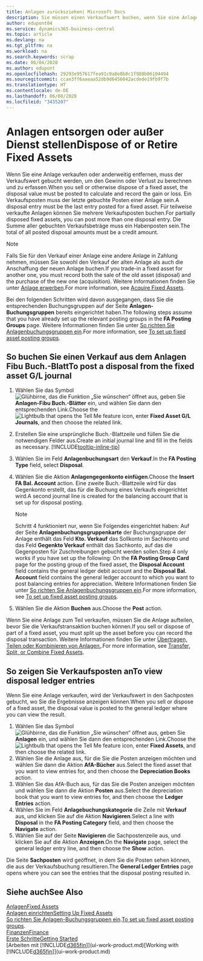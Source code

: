 ```yaml
---
title: Anlagen zurücksziehen| Microsoft Docs
description: Sie müssen einen Verkaufswert buchen, wenn Sie eine Anlage verkaufen oder ausrangieren, die storniert werden sollten.
author: edupont04
ms.service: dynamics365-business-central
ms.topic: article
ms.devlang: na
ms.tgt_pltfrm: na
ms.workload: na
ms.search.keywords: scrap
ms.date: 06/04/2020
ms.author: edupont
ms.openlocfilehash: 29293e957617fea91c9a8e8b8c1f988b06104494
ms.sourcegitcommit: ccae3ff6aaeaa52db9d6456042acdede19fb9f7b
ms.translationtype: HT
ms.contentlocale: de-DE
ms.lasthandoff: 06/08/2020
ms.locfileid: "3435207"
---
```

# <a name="dispose-of-or-retire-fixed-assets"></a><span data-ttu-id="55f9c-103">Anlagen entsorgen oder außer Dienst stellen</span><span class="sxs-lookup"><span data-stu-id="55f9c-103">Dispose of or Retire Fixed Assets</span></span>

<span data-ttu-id="55f9c-104">Wenn Sie eine Anlage verkaufen oder anderweitig entfernen, muss der Verkaufswert gebucht werden, um den Gewinn oder Verlust zu berechnen und zu erfassen.</span><span class="sxs-lookup"><span data-stu-id="55f9c-104">When you sell or otherwise dispose of a fixed asset, the disposal value must be posted to calculate and record the gain or loss.</span></span> <span data-ttu-id="55f9c-105">Ein Verkaufsposten muss der letzte gebuchte Posten einer Anlage sein.</span><span class="sxs-lookup"><span data-stu-id="55f9c-105">A disposal entry must be the last entry posted for a fixed asset.</span></span> <span data-ttu-id="55f9c-106">Für teilweise verkaufte Anlagen können Sie mehrere Verkaufsposten buchen.</span><span class="sxs-lookup"><span data-stu-id="55f9c-106">For partially disposed fixed assets, you can post more than one disposal entry.</span></span> <span data-ttu-id="55f9c-107">Die Summe aller gebuchten Verkaufsbeträge muss ein Habenposten sein.</span><span class="sxs-lookup"><span data-stu-id="55f9c-107">The total of all posted disposal amounts must be a credit amount.</span></span>  

> [!NOTE]  
> <span data-ttu-id="55f9c-108">Falls Sie für den Verkauf einer Anlage eine andere Anlage in Zahlung nehmen, müssen Sie sowohl den Verkauf der alten Anlage als auch die Anschaffung der neuen Anlage buchen.</span><span class="sxs-lookup"><span data-stu-id="55f9c-108">If you trade-in a fixed asset for another one, you must record both the sale of the old asset (disposal) and the purchase of the new one (acquisition).</span></span> <span data-ttu-id="55f9c-109">Weitere Informationen finden Sie unter [Anlage erwerben](fa-how-acquire.md).</span><span class="sxs-lookup"><span data-stu-id="55f9c-109">For more information, see [Acquire Fixed Assets](fa-how-acquire.md).</span></span>  

<span data-ttu-id="55f9c-110">Bei den folgenden Schritten wird davon ausgegangen, dass Sie die entsprechenden Buchungsgruppen auf der Seite **Anlagen-Buchungsgruppen** bereits eingerichtet haben.</span><span class="sxs-lookup"><span data-stu-id="55f9c-110">The following steps assume that you have already set up the relevant posting groups in the **FA Posting Groups** page.</span></span> <span data-ttu-id="55f9c-111">Weitere Informationen finden Sie unter [So richten Sie Anlagenbuchungsgruppen ein](fa-how-setup-general.md#to-set-up-fixed-asset-posting-groups).</span><span class="sxs-lookup"><span data-stu-id="55f9c-111">For more information, see [To set up fixed asset posting groups](fa-how-setup-general.md#to-set-up-fixed-asset-posting-groups).</span></span>  

## <a name="to-post-a-disposal-from-the-fixed-asset-gl-journal"></a><span data-ttu-id="55f9c-112">So buchen Sie einen Verkauf aus dem Anlagen Fibu Buch.-Blatt</span><span class="sxs-lookup"><span data-stu-id="55f9c-112">To post a disposal from the fixed asset G/L journal</span></span>

1. <span data-ttu-id="55f9c-113">Wählen Sie das Symbol ![Glühbirne, das die Funktion „Sie wünschen“ öffnet](media/ui-search/search_small.png "Was möchten Sie tun?") aus, geben Sie **Anlagen-Fibu Buch.-Blätter** ein, und wählen Sie dann den entsprechenden Link.</span><span class="sxs-lookup"><span data-stu-id="55f9c-113">Choose the ![Lightbulb that opens the Tell Me feature](media/ui-search/search_small.png "Tell me what you want to do") icon, enter **Fixed Asset G/L Journals**, and then choose the related link.</span></span>  
2. <span data-ttu-id="55f9c-114">Erstellen Sie eine ursprüngliche Buch.-Blattzeile und füllen Sie die notwendigen Felder aus.</span><span class="sxs-lookup"><span data-stu-id="55f9c-114">Create an initial journal line and fill in the fields as necessary.</span></span> [!INCLUDE[tooltip-inline-tip](includes/tooltip-inline-tip_md.md)]  
3. <span data-ttu-id="55f9c-115">Wählen Sie im Feld **Anlagenbuchungsart** den **Verkauf**.</span><span class="sxs-lookup"><span data-stu-id="55f9c-115">In the **FA Posting Type** field, select **Disposal**.</span></span>  
4. <span data-ttu-id="55f9c-116">Wählen Sie die Aktion **Anlagengegenkonto einfügen**.</span><span class="sxs-lookup"><span data-stu-id="55f9c-116">Choose the **Insert FA Bal. Account** action.</span></span> <span data-ttu-id="55f9c-117">Eine zweite Buch.-Blattzeile wird für das Gegenkonto erstellt, das für die Buchung eines Verkaufs eingerichtet wird.</span><span class="sxs-lookup"><span data-stu-id="55f9c-117">A second journal line is created for the balancing account that is set up for disposal posting.</span></span>  

    > [!NOTE]  
    >  <span data-ttu-id="55f9c-118">Schritt 4 funktioniert nur, wenn Sie Folgendes eingerichtet haben: Auf der Seite **Anlagenbuchungsgruppenkarte** der Buchungsgruppe der Anlage enthält das Feld **Kto. Verkauf** das Sollkonto im Sachkonto und das Feld **Gegenkto Verkauf** enthält das Sachkonto, auf das die Gegenposten für Zuschreibungen gebucht werden sollen.</span><span class="sxs-lookup"><span data-stu-id="55f9c-118">Step 4 only works if you have set up the following: On the **FA Posting Group Card** page for the posting group of the fixed asset, the **Disposal Account** field contains the general ledger debit account and the **Disposal Bal. Account** field contains the general ledger account to which you want to post balancing entries for appreciation.</span></span> <span data-ttu-id="55f9c-119">Weitere Informationen finden Sie unter [So richten Sie Anlagenbuchungsgruppen ein](fa-how-setup-general.md#to-set-up-fixed-asset-posting-groups).</span><span class="sxs-lookup"><span data-stu-id="55f9c-119">For more information, see [To set up fixed asset posting groups](fa-how-setup-general.md#to-set-up-fixed-asset-posting-groups).</span></span>  
5. <span data-ttu-id="55f9c-120">Wählen Sie die Aktion **Buchen** aus.</span><span class="sxs-lookup"><span data-stu-id="55f9c-120">Choose the **Post** action.</span></span>  

<span data-ttu-id="55f9c-121">Wenn Sie eine Anlage zum Teil verkaufen, müssen Sie die Anlage aufteilen, bevor Sie die Verkaufstransaktion buchen können.</span><span class="sxs-lookup"><span data-stu-id="55f9c-121">If you sell or dispose of part of a fixed asset, you must split up the asset before you can record the disposal transaction.</span></span> <span data-ttu-id="55f9c-122">Weitere Informationen finden Sie unter [Übertragen, Teilen oder Kombinieren von Anlagen.](fa-how-trans-split-combine.md).</span><span class="sxs-lookup"><span data-stu-id="55f9c-122">For more information, see [Transfer, Split, or Combine Fixed Assets](fa-how-trans-split-combine.md).</span></span>  

## <a name="to-view-disposal-ledger-entries"></a><span data-ttu-id="55f9c-123">So zeigen Sie Verkaufsposten an</span><span class="sxs-lookup"><span data-stu-id="55f9c-123">To view disposal ledger entries</span></span>
<span data-ttu-id="55f9c-124">Wenn Sie eine Anlage verkaufen, wird der Verkaufswert in den Sachposten gebucht, wo Sie die Ergebnisse anzeigen können.</span><span class="sxs-lookup"><span data-stu-id="55f9c-124">When you sell or dispose of a fixed asset, the disposal value is posted to the general ledger where you can view the result.</span></span>  

1. <span data-ttu-id="55f9c-125">Wählen Sie das Symbol ![Glühbirne, das die Funktion „Sie wünschen“ öffnet](media/ui-search/search_small.png "Was möchten Sie tun?") aus, geben Sie **Anlagen** ein, und wählen Sie dann den entsprechenden Link.</span><span class="sxs-lookup"><span data-stu-id="55f9c-125">Choose the ![Lightbulb that opens the Tell Me feature](media/ui-search/search_small.png "Tell me what you want to do") icon, enter **Fixed Assets**, and then choose the related link.</span></span>  
2. <span data-ttu-id="55f9c-126">Wählen Sie die Anlage aus, für die Sie die Posten anzeigen möchten und wählen Sie dann die Aktion **AfA-Bücher** aus.</span><span class="sxs-lookup"><span data-stu-id="55f9c-126">Select the fixed asset that you want to view entries for, and then choose the **Depreciation Books** action.</span></span>  
3. <span data-ttu-id="55f9c-127">Wählen Sie das AfA-Buch aus, für das Sie die Posten anzeigen möchten und wählen Sie dann die Aktion **Posten** aus.</span><span class="sxs-lookup"><span data-stu-id="55f9c-127">Select the depreciation book that you want to view entries for, and then choose the **Ledger Entries** action.</span></span>  
4. <span data-ttu-id="55f9c-128">Wählen Sie im Feld **Anlagebuchungskategorie** die Zeile mit **Verkauf** aus, und klicken Sie auf die Aktion **Navigieren**.</span><span class="sxs-lookup"><span data-stu-id="55f9c-128">Select a line with **Disposal** in the **FA Posting Category** field, and then choose the **Navigate** action.</span></span>  
5. <span data-ttu-id="55f9c-129">Wählen Sie auf der Seite **Navigieren** die Sachpostenzeile aus, und klicken Sie auf die Aktion **Anzeigen**.</span><span class="sxs-lookup"><span data-stu-id="55f9c-129">On the **Navigate** page, select the general ledger entry line, and then choose the **Show** action.</span></span>  

<span data-ttu-id="55f9c-130">Die Seite **Sachposten** wird geöffnet, in dem Sie die Posten sehen können, die aus der Verkaufsbuchung resultieren.</span><span class="sxs-lookup"><span data-stu-id="55f9c-130">The **General Ledger Entries** page opens where you can see the entries that the disposal posting resulted in.</span></span>  

## <a name="see-also"></a><span data-ttu-id="55f9c-131">Siehe auch</span><span class="sxs-lookup"><span data-stu-id="55f9c-131">See Also</span></span>

[<span data-ttu-id="55f9c-132">Anlagen</span><span class="sxs-lookup"><span data-stu-id="55f9c-132">Fixed Assets</span></span>](fa-manage.md)  
[<span data-ttu-id="55f9c-133">Anlagen einrichten</span><span class="sxs-lookup"><span data-stu-id="55f9c-133">Setting Up Fixed Assets</span></span>](fa-setup.md)  
<span data-ttu-id="55f9c-134">[So richten Sie Anlagen-Buchungsgruppen ein](fa-how-setup-general.md#to-set-up-fixed-asset-posting-groups).</span><span class="sxs-lookup"><span data-stu-id="55f9c-134">[To set up fixed asset posting groups](fa-how-setup-general.md#to-set-up-fixed-asset-posting-groups).</span></span>  
[<span data-ttu-id="55f9c-135">Finanzen</span><span class="sxs-lookup"><span data-stu-id="55f9c-135">Finance</span></span>](finance.md)  
[<span data-ttu-id="55f9c-136">Erste Schritte</span><span class="sxs-lookup"><span data-stu-id="55f9c-136">Getting Started</span></span>](product-get-started.md)  
<span data-ttu-id="55f9c-137">[Arbeiten mit [!INCLUDE[d365fin](includes/d365fin_md.md)]](ui-work-product.md)</span><span class="sxs-lookup"><span data-stu-id="55f9c-137">[Working with [!INCLUDE[d365fin](includes/d365fin_md.md)]](ui-work-product.md)</span></span>
